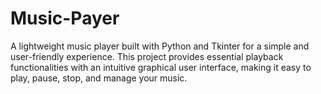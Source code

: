 # Music-Payer
A lightweight music player built with Python and Tkinter for a simple and user-friendly experience. This project provides essential playback functionalities with an intuitive graphical user interface, making it easy to play, pause, stop, and manage your music.
